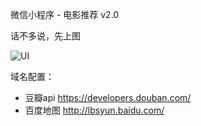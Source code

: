  微信小程序 - 电影推荐 v2.0

话不多说，先上图

![UI](http://139.196.214.241:8093/cdn/screenshot/movie%20v2.0.jpg)

域名配置：
- 豆瓣api https://developers.douban.com/
- 百度地图 http://lbsyun.baidu.com/


